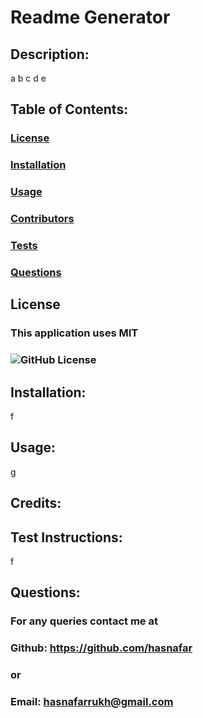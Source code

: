 
  # Readme Generator
  ## Description:

  a b c
  d
  e


  ## Table of Contents:
  ### [License](#license)
  ### [Installation](#installation)
  ### [Usage](#usage)
  ### [Contributors](#contributing)
  ### [Tests](#tests)
  ### [Questions](#questions)

  ## License

  ### This application uses MIT
  ### ![GitHub License](https://www.channelfutures.com/files/2017/04/3_0.png)

  ## Installation:
  f

  ## Usage:
  g

  ## Credits:
  

  ## Test Instructions:
  f

  ## Questions:

  ### For any queries contact me at
  ### Github: https://github.com/hasnafar
  ### or
  ### Email: hasnafarrukh@gmail.com

